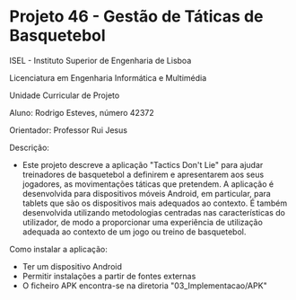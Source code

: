 # Projeto 46 - Gestão de Táticas de Basquetebol

ISEL - Instituto Superior de Engenharia de Lisboa

Licenciatura em Engenharia Informática e Multimédia

Unidade Curricular de Projeto

Aluno: Rodrigo Esteves, número 42372

Orientador: Professor Rui Jesus


Descrição:
- Este projeto descreve a aplicação "Tactics Don't Lie" para ajudar treinadores de basquetebol a definirem e apresentarem aos seus jogadores, as movimentações táticas que pretendem. A aplicação é desenvolvida para dispositivos móveis Android, em particular, para tablets que são os dispositivos mais adequados ao contexto. É também desenvolvida utilizando metodologias centradas nas características do utilizador, de modo a proporcionar uma experiência de utilização adequada ao contexto de um jogo ou treino de basquetebol.


Como instalar a aplicação:
- Ter um dispositivo Android
- Permitir instalações a partir de fontes externas
- O ficheiro APK encontra-se na diretoria "03_Implementacao/APK"
